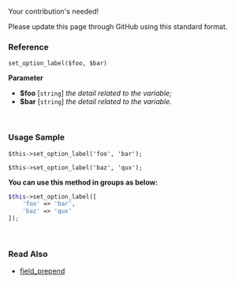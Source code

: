 Your contribution's needed!

Please update this page through GitHub using this standard format.

### Reference
`set_option_label($foo, $bar)`

**Parameter**
* **$foo** [`string`] *the detail related to the variable;*
* **$bar** [`string`] *the detail related to the variable.*

&nbsp;

### Usage Sample
`$this->set_option_label('foo', 'bar');`

`$this->set_option_label('baz', 'qux');`

**You can use this method in groups as below:**
```php
$this->set_option_label([
    'foo' => 'bar',
    'baz' => 'qux'
]);
```

&nbsp;

### Read Also
* [field_prepend](./field_prepend)
